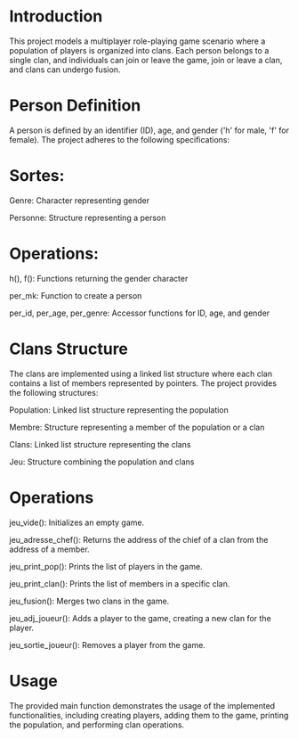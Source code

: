 # Introduction
This project models a multiplayer role-playing game scenario where a population of players is organized into clans. Each person belongs to a single clan, and individuals can join or leave the game, join or leave a clan, and clans can undergo fusion.

# Person Definition
A person is defined by an identifier (ID), age, and gender ('h' for male, 'f' for female). The project adheres to the following specifications:

# Sortes:

Genre: Character representing gender

Personne: Structure representing a person

# Operations:

h(), f(): Functions returning the gender character

per_mk: Function to create a person

per_id, per_age, per_genre: Accessor functions for ID, age, and gender

# Clans Structure

The clans are implemented using a linked list structure where each clan contains a list of members represented by pointers. The project provides the following structures:

Population: Linked list structure representing the population

Membre: Structure representing a member of the population or a clan

Clans: Linked list structure representing the clans

Jeu: Structure combining the population and clans

# Operations

jeu_vide(): Initializes an empty game.

jeu_adresse_chef(): Returns the address of the chief of a clan from the address of a member.

jeu_print_pop(): Prints the list of players in the game.

jeu_print_clan(): Prints the list of members in a specific clan.

jeu_fusion(): Merges two clans in the game.

jeu_adj_joueur(): Adds a player to the game, creating a new clan for the player.

jeu_sortie_joueur(): Removes a player from the game.

# Usage
The provided main function demonstrates the usage of the implemented functionalities, including creating players, adding them to the game, printing the population, and performing clan operations.